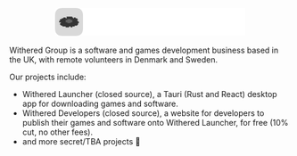 <p align="center"><img src="/profile/logo.png" height="50"></p>
<p>Withered Group is a software and games development business based in the UK, with remote volunteers in Denmark and Sweden.</p>
<p>Our projects include:</p>
<ul>
  <li>Withered Launcher (closed source), a Tauri (Rust and React) desktop app for downloading games and software.</li>
  <li>Withered Developers (closed source), a website for developers to publish their games and software onto Withered Launcher, for free (10% cut, no other fees).</li>
  <li>and more secret/TBA projects 👀</li>
</ul>
